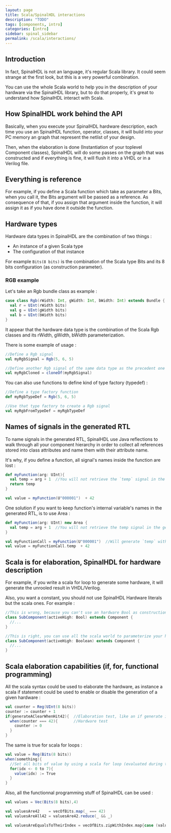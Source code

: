 ```yaml
---
layout: page
title: Scala/SpinalHDL interactions
description: "TODO"
tags: [components, intro]
categories: [intro]
sidebar: spinal_sidebar
permalink: /scala/interactions/
---
```


## Introduction

In fact, SpinalHDL is not an language, it's regular Scala library. It could seem strange at the first look, but this is a very powerful combination.

You can use the whole Scala world to help you in the description of your hardware via the SpinalHDL library, but to do that properly, it's great to understand how SpinalHDL interact with Scala.

## How SpinalHDL work behind the API
Basically, when you execute your SpinalHDL hardware description, each time you use an SpinalHDL function, operator, classes, it will build into your PC memory an graph that represent the netlist of your design.

Then, when the elaboration is done (Instantiation of your toplevel Component classes), SpinalHDL will do some passes on the graph that was constructed and if everything is fine, it will flush it into a VHDL or in a Verilog file.

## Everything is reference
For example, if you define a Scala function which take as parameter a Bits, when you call it, the Bits argument will be passed as a reference. As consequence of that, if you assign that argument inside the function, it will assign it as if you have done it outside the function.

## Hardware types
Hardware data types in SpinalHDL are the combination of two things :
- An instance of a given Scala type
- The configuration of that instance

For example `Bits(8 bits)` is the combination of the Scala type Bits and its 8 bits configuration (as construction parameter).

### RGB example

Let's take an Rgb bundle class as example :

```scala
case class Rgb(rWidth: Int, gWidth: Int, bWidth: Int) extends Bundle {
  val r = UInt(rWidth bits)
  val g = UInt(gWidth bits)
  val b = UInt(bWidth bits)
}
```

It appear that the hardware data type is the combination of the Scala Rgb classes and its rWidth, gWidth, bWidth parameterization.

There is some example of usage :

```scala
//Define a Rgb signal
val myRgbSignal = Rgb(5, 6, 5)               

//Define another Rgb signal of the same data type as the precedent one
val myRgbCloned = cloneOf(myRgbSignal)    
```

You can also use functions to define kind of type factory (typedef) :

```scala
//Define a type factory function
def myRgbTypeDef = Rgb(5, 6, 5)

//Use that type factory to create a Rgb signal
val myRgbFromTypeDef = myRgbTypeDef
```

## Names of signals in the generated RTL
To name signals in the generated RTL, SpinalHDL use Java reflections to walk through all your component hierarchy in order to collect all references stored into class attributes and name them with their attribute name.

It's why, if you define a function, all signal's names inside the function are lost :

```scala
def myFunction(arg: UInt){
  val temp = arg + 1  //You will not retrieve the `temp` signal in the generated RTL
  return temp
}

val value = myFunction(U"000001")  + 42
```

One solution if you want to keep function's internal variable's names in the generated RTL, is to use Area :


```scala
def myFunction(arg: UInt) new Area {
  val temp = arg + 1  //You will not retrieve the temp signal in the generated RTL
}

val myFunctionCall = myFunction(U"000001")  //Will generate `temp` with `myFunctionCall_temp` as name
val value = myFunctionCall.temp  + 42
```

## Scala is for elaboration, SpinalHDL for hardware description
For example, if you write a scala for loop to generate some hardware, it will generate the unrooled result in VHDL/Verilog.

Also, you want a constant, you should not use SpinalHDL Hardware literals but the scala ones. For example :

```scala
//This is wrong, because you can't use an hardware Bool as construction parameter, which will do hierarchy violations.
class SubComponent(activeHigh: Bool) extends Component { 
  //...
}

//This is right, you can use all the scala world to parameterize your hardware.
class SubComponent(activeHigh: Boolean) extends Component {
  //...
}
```

## Scala elaboration capabilities (if, for, functional programming)
All the scala syntax could be used to elaborate the hardware, as instance a scala if statement could be used to enable or disable the generation of a given hardware :

```scala
val counter = Reg(UInt(8 bits))
counter := counter + 1
if(generateAClearWhenHit42){  //Elaboration test, like an if generate in vhdl
  when(counter === 42){       //Hardware test
    counter := 0
  }
}
```

The same is true for scala for loops :

```scala
val value = Reg(Bits(8 bits))
when(something){
  //Set all bits of value by using a scala for loop (evaluated during the hardware elaboration)
  for(idx <- 0 to 7){
    value(idx) := True
  }
}
```

Also, all the functionnal programming stuff of SpinalHDL can be used :

```scala
val values = Vec(Bits(8 bits),4)

val valuesAre42    = vecOfBits.map(_ === 42)
val valuesAreAll42 = valuesAre42.reduce(_ && _)

val valuesAreEqualsToTheirIndex = vecOfBits.zipWithIndex.map{case (value, i) => value === i}

```
